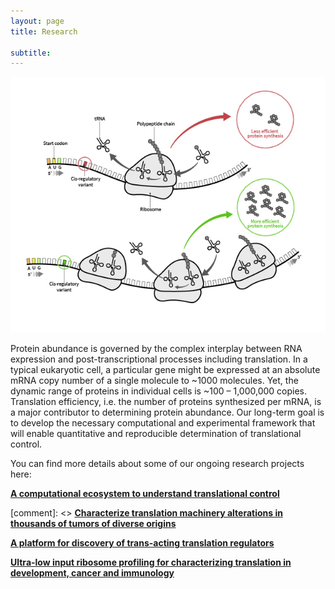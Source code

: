 ```yaml
---
layout: page
title: Research

subtitle:
---
```



<center>
<img src="/img/Figure1-web.jpg">
</center>

Protein abundance is governed by the complex interplay between RNA expression and post-transcriptional processes including translation. In a typical eukaryotic cell, a particular gene might be expressed at an absolute mRNA copy number of a single molecule to ~1000 molecules. Yet, the dynamic range of proteins in individual cells is ~100 – 1,000,000 copies. Translation efficiency, i.e. the number of proteins synthesized per mRNA, is a major contributor to determining protein abundance. Our long-term goal is to develop the necessary computational and experimental framework that will enable quantitative and reproducible determination of translational control.    

You can find more details about some of our ongoing research projects here:  

[**A computational ecosystem to understand translational control**](/ribo-ecosystem.html)

[comment]: <> [**Characterize translation machinery alterations in thousands of tumors of diverse origins**](/Cancer_Bioinformatics.html)


[**A platform for discovery of trans-acting translation regulators**](/CRISPR_Screen.html)


[**Ultra-low input ribosome profiling for characterizing translation in development, cancer and immunology**](/itp_ribo_research.html)
